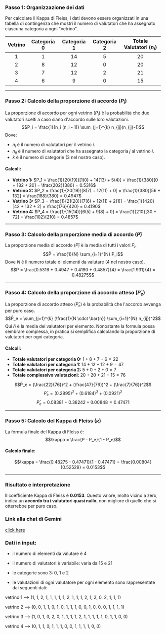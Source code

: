 ### Passo 1: Organizzazione dei dati

Per calcolare il Kappa di Fleiss, i dati devono essere organizzati in una tabella di contingenza che mostri il numero di valutatori che ha assegnato ciascuna categoria a ogni "vetrino".

| Vetrino | Categoria 0 | Categoria 1 | Categoria 2 | Totale Valutatori ($n_i$) |
| :---: | :---: | :---: | :---: | :---: |
| 1 | 1 | 14 | 5 | 20 |
| 2 | 8 | 12 | 0 | 20 |
| 3 | 7 | 12 | 2 | 21 |
| 4 | 6 | 9 | 0 | 15 |

---

### Passo 2: Calcolo della proporzione di accordo ($P_i$)

La proporzione di accordo per ogni vetrino ($P_i$) è la probabilità che due valutatori scelti a caso siano d'accordo sulle loro valutazioni.
$$P_i = \frac{1}{n_i (n_i - 1)} \sum_{j=1}^{k} n_{ij}(n_{ij}-1)$$
Dove:
* $n_i$ è il numero di valutatori per il vetrino $i$.
* $n_{ij}$ è il numero di valutatori che ha assegnato la categoria $j$ al vetrino $i$.
* $k$ è il numero di categorie (3 nel nostro caso).

#### Calcoli:
* **Vetrino 1:** $P_1 = \frac{1}{20(19)}[1(0) + 14(13) + 5(4)] = \frac{1}{380}[0 + 182 + 20] = \frac{202}{380} = 0.5316$
* **Vetrino 2:** $P_2 = \frac{1}{20(19)}[8(7) + 12(11) + 0] = \frac{1}{380}[56 + 132] = \frac{188}{380} = 0.4947$
* **Vetrino 3:** $P_3 = \frac{1}{21(20)}[7(6) + 12(11) + 2(1)] = \frac{1}{420}[42 + 132 + 2] = \frac{176}{420} = 0.4190$
* **Vetrino 4:** $P_4 = \frac{1}{15(14)}[6(5) + 9(8) + 0] = \frac{1}{210}[30 + 72] = \frac{102}{210} = 0.4857$

---

### Passo 3: Calcolo della proporzione media di accordo ($P̄$)

La proporzione media di accordo ($P̄$) è la media di tutti i valori $P_i$.
$$P̄ = \frac{1}{N} \sum_{i=1}^{N} P_i$$
Dove $N$ è il numero totale di elementi da valutare (4 nel nostro caso).
$$P̄ = \frac{0.5316 + 0.4947 + 0.4190 + 0.4857}{4} = \frac{1.931}{4} = 0.48275$$

---

### Passo 4: Calcolo della proporzione di accordo atteso ($P̄_e$)

La proporzione di accordo atteso ($P̄_e$) è la probabilità che l'accordo avvenga per puro caso.
$$P̄_e = \sum_{j=1}^{k} (\frac{1}{N \cdot \bar{n}} \sum_{i=1}^{N} n_{ij})^2$$
Qui $\bar{n}$ è la media dei valutatori per elemento. Nonostante la formula possa sembrare complessa, in pratica si semplifica calcolando la proporzione di valutatori per ogni categoria.

#### Calcoli:
* **Totale valutatori per categoria 0:** $1 + 8 + 7 + 6 = 22$
* **Totale valutatori per categoria 1:** $14 + 12 + 12 + 9 = 47$
* **Totale valutatori per categoria 2:** $5 + 0 + 2 + 0 = 7$
* **Totale complessivo valutazioni:** $20 + 20 + 21 + 15 = 76$

$$P̄_e = (\frac{22}{76})^2 + (\frac{47}{76})^2 + (\frac{7}{76})^2$$
$$P̄_e = (0.2895)^2 + (0.6184)^2 + (0.0921)^2$$
$$P̄_e = 0.08381 + 0.38242 + 0.00848 = 0.47471$$

---

### Passo 5: Calcolo del Kappa di Fleiss ($\kappa$)

La formula finale del Kappa di Fleiss è:
$$\kappa = \frac{P̄ - P̄_e}{1 - P̄_e}$$

#### Calcolo finale:
$$\kappa = \frac{0.48275 - 0.47471}{1 - 0.47471} = \frac{0.00804}{0.52529} = 0.0153$$

---

### Risultato e interpretazione

Il coefficiente Kappa di Fleiss è **0.0153**. Questo valore, molto vicino a zero, indica un **accordo tra i valutatori quasi nullo**, non migliore di quello che si otterrebbe per puro caso.

### Link alla chat di Gemini
[click here](https://g.co/gemini/share/a7e948c88c7e)

### Dati in input:
- il numero di elementi da valutare è 4

- il numero di valutatori è variabile: varia da 15 e 21

- le categorie sono 3: 0, 1 e 2

- le valutazioni di ogni valutatore per ogni elemento sono rappresentate dai seguenti dati:

vetrino 1 --> (1, 1, 2, 1, 1, 1, 1, 1, 2, 1, 1, 1, 2, 1, 2, 0, 2, 1, 1, 1)

vetrino 2 --> (0, 0, 1, 1, 0, 1, 0, 1, 1, 1, 0, 0, 1, 0, 0, 0, 1, 1, 1, 1)

vetrino 3 --> (1, 0, 1, 0, 2, 0, 1, 1, 1, 1, 2, 1, 1, 1, 1, 1, 0, 1, 1, 0, 0)

vetrino 4 --> (0, 1, 1, 0, 1, 1, 1, 0, 0, 1, 1, 1, 1, 0, 0)
